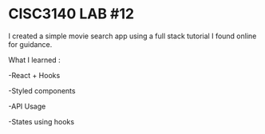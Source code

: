 # CISC3140 LAB #12
I created a simple movie search app using a full stack tutorial I found online for guidance. 

What I learned :

-React + Hooks

-Styled components

-API Usage

-States using hooks

